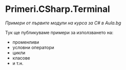 ﻿# Primeri.CSharp.Terminal
*Примери от първите модули на курса за C# в Aula.bg*

Тук ще публикуваме примери за използването на:
- променливи
- условни оператори
- цикли
- класове
- и т.н.
